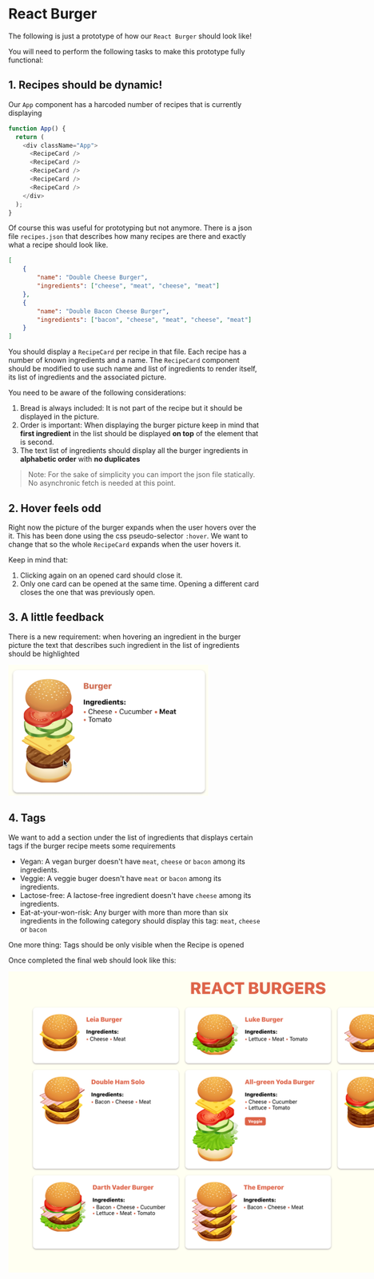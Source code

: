 # React Burger

The following is just a prototype of how our `React Burger` should look like!

You will need to perform the following tasks to make this prototype fully functional:

## 1. Recipes should be dynamic!
Our `App` component has a harcoded number of recipes that is currently displaying

```javascript 
function App() {
  return (
    <div className="App">
      <RecipeCard />
      <RecipeCard />
      <RecipeCard />
      <RecipeCard />
      <RecipeCard />
    </div>
  );
}
```

Of course this was useful for prototyping but not anymore. There is a json file `recipes.json` that describes how many recipes are there and exactly what a recipe should look like.


```json
[
    {
        "name": "Double Cheese Burger",
        "ingredients": ["cheese", "meat", "cheese", "meat"]
    },
    {
        "name": "Double Bacon Cheese Burger",
        "ingredients": ["bacon", "cheese", "meat", "cheese", "meat"]
    }
]
```

You should display a `RecipeCard` per recipe in that file. Each recipe has a number of known ingredients and a name. The `RecipeCard` component should be modified to use such name and list of ingredients to render itself, its list of ingredients and the associated picture.

You need to be aware of the following considerations:

1. Bread is always included: It is not part of the recipe but it should be displayed in the picture.
2. Order is important: When displaying the burger picture keep in mind that **first ingredient** in the list should be displayed **on top** of the element that is second.
3. The text list of ingredients should display all the burger ingredients in **alphabetic order** with **no duplicates**

> Note: For the sake of simplicity you can import the json file statically. No asynchronic fetch is needed at this point.

## 2. Hover feels odd
Right now the picture of the burger expands when the user hovers over the it. This has been done using the css pseudo-selector `:hover`. We want to change that so the whole `RecipeCard` expands when the user hovers it.

Keep in mind that:
1. Clicking again on an opened card should close it.
2. Only one card can be opened at the same time. Opening a different card closes the one that was previously open.

## 3. A little feedback
There is a new requirement: when hovering an ingredient in the burger picture the text that describes such ingredient in the list of ingredients should be highlighted

<img src="./doc/selected-ingredient.png" style="max-width: 400px" />

## 4. Tags
We want to add a section under the list of ingredients that displays certain tags if the burger recipe meets some requirements

* Vegan: A vegan burger doesn't have `meat`, `cheese` or `bacon` among its ingredients.
* Veggie: A veggie buger doesn't have `meat` or `bacon` among its ingredients.
* Lactose-free: A lactose-free ingredient doesn't have `cheese` among its ingredients.
* Eat-at-your-won-risk: Any burger with more than more than six ingredients in the following category should display this tag: `meat`, `cheese` or `bacon` 

One more thing: Tags should be only visible when the Recipe is opened 

Once completed the final web should look like this:

<img src="./doc/final.png" style="max-width: 1000px" />